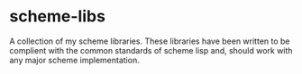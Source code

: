 # scheme-libs

A collection of my scheme libraries. These libraries have been written to be complient with the common standards of scheme lisp and, should work with any major scheme implementation.
